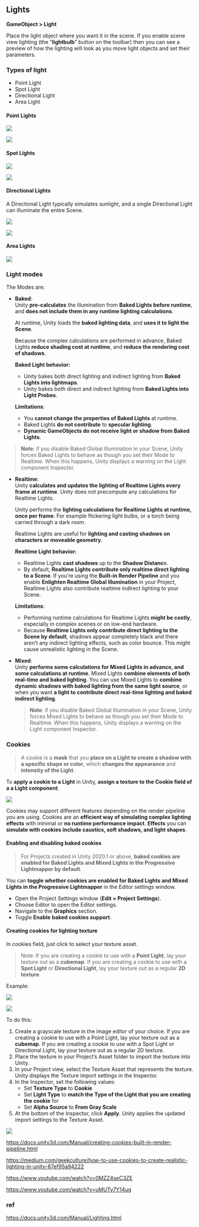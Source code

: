 ## Lights


**GameObject > Light**
 
Place the light object where you want it in the scene. If you enable scene view lighting (the "**lightbulb**" button on the toolbar) then you can see a preview of how the lighting will look as you move light objects and set their parameters.

### Types of light
- Point Light
- Spot Light
- Directional Light
- Area Light

#### Point Lights
![](./img/PointLightDiagram.svg)

![](./img/Light-Point.jpg)

#### Spot Lights

![](./img/SpotLightDiagram.svg)

![](./img/Light-Spot.jpg)

#### Directional Lights
A Directional Light typically simulates sunlight, and a single Directional Light can illuminate the entire Scene.

![](./img/DirectionalLightDiagram.svg)

![](./img/Light-Direct.jpg)

#### Area Lights
![](./img/AreaLightDiagram.svg)


### Light modes
The Modes are:

- **Baked**: \
  Unity **pre-calculates** the illumination from **Baked Lights before runtime**, and **does not include them in any runtime lighting calculations**.
  
  At runtime, Unity loads the **baked lighting data**, and **uses it to light the Scene**. 
  
  Because the complex calculations are performed in advance, Baked Lights **reduce shading cost at runtime**, and **reduce the rendering cost of shadows**.
  
  **Baked Light behavior:**
  - Unity bakes both direct lighting and indirect lighting from **Baked Lights into lightmaps**.
  - Unity bakes both direct and indirect lighting from **Baked Lights into Light Probes**.
  
  **Limitations**:
  - You **cannot change the properties of Baked Lights** at runtime.
  - Baked Lights **do not contribute** to **specular lighting**.
  - **Dynamic GameObjects do not receive light or shadow from Baked Lights**.
  
  
> **Note**: if you disable Baked Global Illumination in your Scene, Unity forces Baked Lights to behave as though you set their Mode to Realtime. When this happens, Unity displays a warning on the Light component Inspector.

- **Realtime**: \
  Unity **calculates and updates the lighting of Realtime Lights every frame at runtime**. Unity does not precompute any calculations for Realtime Lights. 
  
  Unity performs the **lighting calculations for Realtime Lights at runtime, once per frame**. For example  flickering light bulbs, or a torch being carried through a dark room.
  
  Realtime Lights are useful for **lighting and casting shadows on characters or moveable geometry**.
  
  **Realtime Light behavior:**
  - Realtime Lights **cast shadows** up to the **Shadow Distanc**e.
  - By default, **Realtime Lights contribute only realtime direct lighting to a Scene**. If you’re using the **Built-in Render Pipeline**
 and you enable **Enlighten Realtime Global Illumination**
 in your Project, Realtime Lights also contribute realtime indirect lighting to your Scene.

  **Limitations**:
  - Performing runtime calculations for Realtime Lights **might be costly**, especially in complex scenes or on low-end hardware.
  - Because **Realtime Lights only contribute direct lighting to the Scene by default**, shadows appear completely black and there aren’t any indirect lighting effects, such as color bounce. This might cause unrealistic lighting in the Scene.
  
- **Mixed**: \
  Unity **performs some calculations for Mixed Lights in advance, and some calculations at runtime**. Mixed Lights **combine elements of both real-time and baked lighting**. You can use Mixed Lights to **combine dynamic shadows with baked lighting from the same light source**, or when you want **a light to contribute direct real-time lighting and baked indirect lighting**.
  
  > **Note**:  if you disable Baked Global Illumination
 in your Scene, Unity forces Mixed Lights to behave as though you set their Mode to Realtime. When this happens, Unity displays a warning on the Light component Inspector.


### Cookies
> A cookie is a **mask** that you **place on a Light to create a shadow with a specific shape or color**, which **changes the appearance** and **intensity of the Light**. 

To **apply a cookie to a Light** in Unity, **assign a texture to the Cookie field of a a Light component**.

![](./img/cookies.png)

Cookies may support different features depending on the render pipeline you are using.  Cookies are an **efficient way of simulating complex lighting effects** with minimal or **no runtime performance impact**. **Effects** you can **simulate with cookies include caustics, soft shadows, and light shapes**.

#### Enabling and disabling baked cookies
> For Projects created in Unity 2020.1 or above, **baked cookies are enabled for Baked Lights
 and Mixed Lights in the Progressive Lightmapper by default**.
 
You can **toggle whether cookies are enabled for Baked Lights and Mixed Lights in the Progressive Lightmapper** in the Editor settings window.

- Open the Project Settings window (**Edit > Project Settings**).
- Choose Editor to open the Editor settings.
- Navigate to the **Graphics** section.
- Toggle **Enable** **baked cookies support**.

#### Creating cookies for lighting texture
In cookies field, just click to select your texture asset.

> Note: If you are creating a cookie to use with a **Point Light**, lay your texture out as a **cubemap**. If you are creating a cookie to use with a **Spot Light** or **Directional Light**, lay your texture out as a regular **2D texture**.

Example: 

![](./img/Cookie.png)

![](./img/CookieExample.png)

To do this:

1. Create a grayscale texture in the image editor of your choice. If you are creating a cookie to use with a Point Light, lay your texture out as a **cubemap**. If you are creating a cookie to use with a Spot Light or Directional Light, lay your texture out as a regular 2D texture.
2. Place the texture in your Project’s Asset folder to import the texture into Unity.
3. In your Project view, select the Texture Asset that represents the texture. Unity displays the Texture import settings in the Inspector.
4. In the Inspector, set the following values:
   -   Set **Texture Type** to **Cookie**
   -   Set **Light Type** to **match the Type of the Light that you are creating the cookie** for
   -   Set **Alpha Source** to **From Gray Scale**
5. At the bottom of the Inspector, click **Apply**. Unity applies the updated import settings to the Texture Asset.

![](./img/cookies_textures.png)

https://docs.unity3d.com/Manual/creating-cookies-built-in-render-pipeline.html

https://medium.com/geekculture/how-to-use-cookies-to-create-realistic-lighting-in-unity-87ef95a94222

https://www.youtube.com/watch?v=0MZZ4seC3ZE

https://www.youtube.com/watch?v=uMUTy7Y14ug

### ref
https://docs.unity3d.com/Manual/Lighting.html


